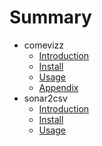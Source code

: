 # Summary

* comevizz
  * [Introduction](docs/comevizz/00-introduction.md)
  * [Install](docs/comevizz/01-install.md)
  * [Usage](docs/comevizz/02-usage.md)
  * [Appendix](docs/comevizz/A-appendix.md)
* sonar2csv
  * [Introduction](docs/sonar2csv.md#intro)
  * [Install](docs/sonar2csv.md#install)
  * [Usage](docs/sonar2csv.md#usage)
